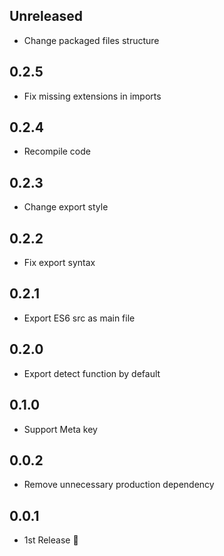 ## Unreleased

- Change packaged files structure

## 0.2.5

- Fix missing extensions in imports

## 0.2.4

- Recompile code

## 0.2.3
- Change export style

## 0.2.2
- Fix export syntax

## 0.2.1
- Export ES6 src as main file

## 0.2.0
- Export detect function by default

## 0.1.0
- Support Meta key

## 0.0.2
- Remove unnecessary production dependency

## 0.0.1
- 1st Release :tada:
